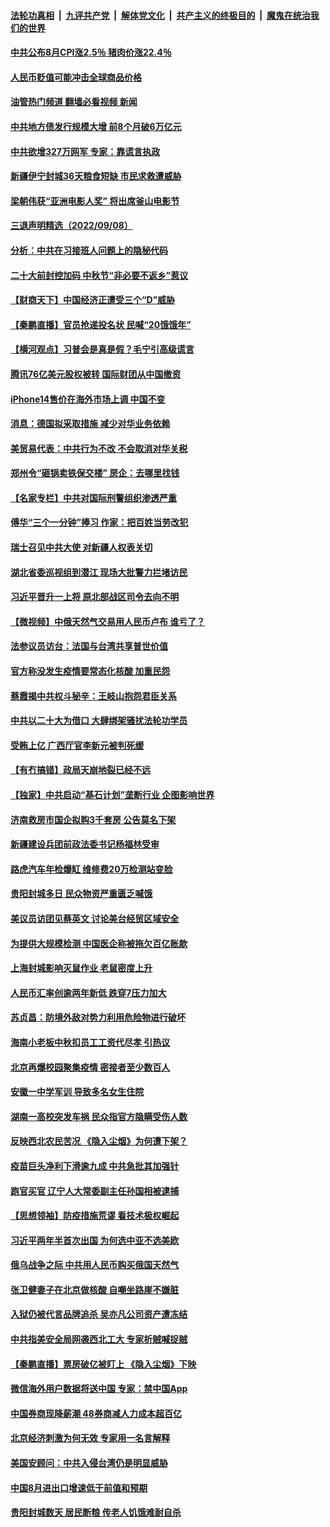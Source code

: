 ####  [法轮功真相](../../../../basic/blob/master/README.md?t=09091401) &nbsp;|&nbsp; [九评共产党](../../../../9ping.md/blob/master/README.md?t=09091401) &nbsp;|&nbsp; [解体党文化](../../../../jtdwh.md/blob/master/README.md?t=09091401)  &nbsp;|&nbsp; [共产主义的终极目的](../../../../gczydzjmd.md/blob/master/README.md?t=09091401) &nbsp;|&nbsp; [魔鬼在统治我们的世界](../../../../mgztzwmdsj.md/blob/master/README.md?t=09091401) 

#### [中共公布8月CPI涨2.5％ 猪肉价涨22.4％](../pages/nsc413/n13820659.md?t=09091401) 

#### [人民币贬值可能冲击全球商品价格](../pages/nsc413/n13820656.md?t=09091401) 

#### [油管热门频道 翻墙必看视频 新闻](http://45.76.130.85:81/youtube.html?09091401)

#### [中共地方债发行规模大增 前8个月破6万亿元](../pages/nsc413/n13820660.md?t=09091401) 

#### [中共欲增327万网军 专家：靠谎言执政](../pages/nsc413/n13820276.md?t=09091401) 

#### [新疆伊宁封城36天粮食短缺 市民求救遭威胁](../pages/nsc413/n13820365.md?t=09091401) 

#### [梁朝伟获“亚洲电影人奖” 将出席釜山电影节](../pages/nsc413/n13820346.md?t=09091401) 

#### [三退声明精选（2022/09/08）](../pages/nsc413/n13820439.md?t=09091401) 

#### [分析：中共在习接班人问题上的隐秘代码](../pages/nsc413/n13820292.md?t=09091401) 

#### [二十大前封控加码 中秋节“非必要不返乡”惹议](../pages/nsc413/n13820090.md?t=09091401) 

#### [【财商天下】中国经济正遭受三个“D”威胁](../pages/nsc413/n13820299.md?t=09091401) 

#### [【秦鹏直播】官员抢递投名状 民喊“20饿饿年”](../pages/nsc413/n13820314.md?t=09091401) 

#### [【横河观点】习普会是真是假？毛宁引高级谎言](../pages/nsc413/n13820353.md?t=09091401) 

#### [腾讯76亿美元股权被转 国际财团从中国撤资](../pages/nsc413/n13820286.md?t=09091401) 

#### [iPhone14售价在海外市场上调 中国不变](../pages/nsc413/n13820296.md?t=09091401) 

#### [消息：德国拟采取措施 减少对华业务依赖](../pages/nsc413/n13820258.md?t=09091401) 

#### [美贸易代表：中共行为不改 不会取消对华关税](../pages/nsc413/n13820256.md?t=09091401) 

#### [郑州令“砸锅卖铁保交楼” 房企：去哪里找钱](../pages/nsc413/n13820298.md?t=09091401) 

#### [【名家专栏】中共对国际刑警组织渗透严重](../pages/nsc413/n13820132.md?t=09091401) 

#### [傅华“三个一分钟”捧习 作家：把百姓当劳改犯](../pages/nsc413/n13820089.md?t=09091401) 

#### [瑞士召见中共大使 对新疆人权表关切](../pages/nsc413/n13820200.md?t=09091401) 

#### [湖北省委巡视组到潜江 现场大批警力拦堵访民](../pages/nsc413/n13820243.md?t=09091401) 

#### [习近平晋升一上将 原北部战区司令去向不明](../pages/nsc413/n13820165.md?t=09091401) 

#### [【微视频】中俄天然气交易用人民币卢布 谁亏了？](../pages/nsc413/n13820199.md?t=09091401) 

#### [法参议员访台：法国与台湾共享普世价值](../pages/nsc413/n13819969.md?t=09091401) 

#### [官方称没发生疫情要常态化核酸 加重民怨](../pages/nsc413/n13820097.md?t=09091401) 

#### [蔡霞揭中共权斗秘辛：王岐山抱怨君臣关系](../pages/nsc413/n13819850.md?t=09091401) 

#### [中共以二十大为借口 大肆绑架骚扰法轮功学员](../pages/nsc413/n13819570.md?t=09091401) 

#### [受贿上亿 广西厅官李新元被判死缓](../pages/nsc413/n13820017.md?t=09091401) 

#### [【有冇搞错】政局天崩地裂已经不远](../pages/nsc413/n13819619.md?t=09091401) 

#### [【独家】中共启动“基石计划”垄断行业 企图影响世界](../pages/nsc413/n13819883.md?t=09091401) 

#### [济南救房市国企拟购3千套房 公告莫名下架](../pages/nsc413/n13820021.md?t=09091401) 

#### [新疆建设兵团前政法委书记杨福林受审](../pages/nsc413/n13819974.md?t=09091401) 

#### [路虎汽车年检爆缸 维修费20万检测站变脸](../pages/nsc413/n13819981.md?t=09091401) 

#### [贵阳封城多日 民众物资严重匮乏喊饿](../pages/nsc413/n13819813.md?t=09091401) 

#### [美议员访团见蔡英文 讨论美台经贸区域安全](../pages/nsc413/n13819846.md?t=09091401) 

#### [为提供大规模检测 中国医企称被拖欠百亿账款](../pages/nsc413/n13819894.md?t=09091401) 

#### [上海封城影响灭鼠作业 老鼠密度上升](../pages/nsc413/n13819828.md?t=09091401) 

#### [人民币汇率创逾两年新低 跌穿7压力加大](../pages/nsc413/n13819848.md?t=09091401) 

#### [苏贞昌：防境外敌对势力利用危险物进行破坏](../pages/nsc413/n13819699.md?t=09091401) 

#### [海南小老板中秋扣员工工资代尽孝 引热议](../pages/nsc413/n13819838.md?t=09091401) 

#### [北京再爆校园聚集疫情 密接者至少数百人](../pages/nsc413/n13819733.md?t=09091401) 


#### [安徽一中学军训 导致多名女生住院](../pages/nsc413/n13819752.md?t=09091401) 

#### [湖南一高校突发车祸 民众指官方隐瞒受伤人数](../pages/nsc413/n13819708.md?t=09091401) 

#### [反映西北农民苦况 《隐入尘烟》为何遭下架？](../pages/nsc413/n13819603.md?t=09091401) 

#### [疫苗巨头净利下滑逾九成 中共急批其加强针](../pages/nsc413/n13819738.md?t=09091401) 

#### [跑官买官 辽宁人大常委副主任孙国相被逮捕](../pages/nsc413/n13819692.md?t=09091401) 

#### [【思想领袖】防疫措施荒谬 看技术极权崛起](../pages/nsc413/n13806664.md?t=09091401) 

#### [习近平两年半首次出国 为何选中亚不选美欧](../pages/nsc413/n13819361.md?t=09091401) 

#### [俄乌战争之际 中共用人民币购买俄国天然气](../pages/nsc413/n13819600.md?t=09091401) 

#### [张卫健妻子在北京做核酸 自嘲坐路崖不嫌脏](../pages/nsc413/n13819560.md?t=09091401) 

#### [入狱仍被代言品牌追杀 吴亦凡公司资产遭冻结](../pages/nsc413/n13819538.md?t=09091401) 

#### [中共指美安全局网袭西北工大 专家析贼喊捉贼](../pages/nsc413/n13819395.md?t=09091401) 

#### [【秦鹏直播】票房破亿被盯上 《隐入尘烟》下映](../pages/nsc413/n13819590.md?t=09091401) 

#### [微信海外用户数据将送中国 专家：禁中国App](../pages/nsc413/n13819562.md?t=09091401) 

#### [中国券商现降薪潮 48券商减人力成本超百亿](../pages/nsc413/n13819571.md?t=09091401) 

#### [北京经济刺激为何无效 专家用一名言解释](../pages/nsc413/n13819505.md?t=09091401) 

#### [美国安顾问：中共入侵台湾仍是明显威胁](../pages/nsc413/n13819553.md?t=09091401) 

#### [中国8月进出口增速低于前值和预期](../pages/nsc413/n13819548.md?t=09091401) 

#### [贵阳封城数天 居民断粮 传老人饥饿难耐自杀](../pages/nsc413/n13819504.md?t=09091401) 

<img src='http://gfw-breaker.win/goodnews/indexes/nsc413.md' width='0px' height='0px'/>
